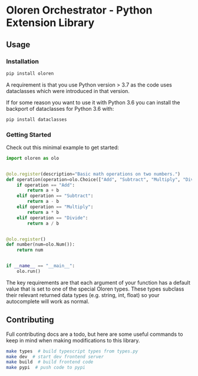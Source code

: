 # Oloren Orchestrator - Python Extension Library

## Usage

### Installation

```bash
pip install oloren
```

A requirement is that you use Python version > 3.7 as the code uses dataclasses which were introduced in that version.

If for some reason you want to use it with Python 3.6 you can install the backport of dataclasses for Python 3.6 with:

```bash
pip install dataclasses
```

### Getting Started

Check out this minimal example to get started:

```python
import oloren as olo


@olo.register(description="Basic math operations on two numbers.")
def operation(operation=olo.Choice(["Add", "Subtract", "Multiply", "Divide"]), a=olo.Num(), b=olo.Num()):
    if operation == "Add":
        return a + b
    elif operation == "Subtract":
        return a - b
    elif operation == "Multiply":
        return a * b
    elif operation == "Divide":
        return a / b


@olo.register()
def number(num=olo.Num()):
    return num


if __name__ == "__main__":
    olo.run()
```

The key requirements are that each argument of your function has a default value that is set to one of the special
Oloren types. These types subclass their relevant returned data types (e.g. string, int, float) so your autocomplete
will work as normal.

## Contributing

Full contributing docs are a todo, but here are some useful commands to keep in mind when making modifications to this library.

```bash
make types  # build typescript types from types.py
make dev  # start dev frontend server
make build  # build frontend code
make pypi  # push code to pypi
```
